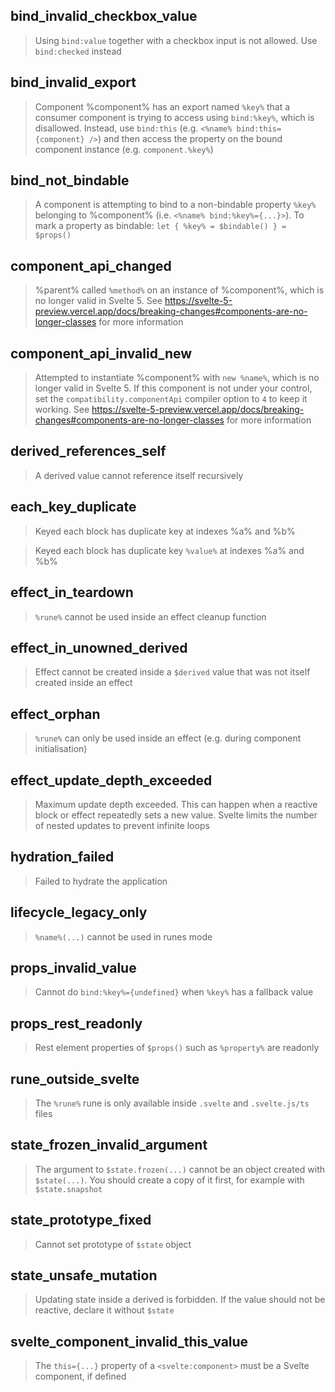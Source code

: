 ## bind_invalid_checkbox_value

> Using `bind:value` together with a checkbox input is not allowed. Use `bind:checked` instead

## bind_invalid_export

> Component %component% has an export named `%key%` that a consumer component is trying to access using `bind:%key%`, which is disallowed. Instead, use `bind:this` (e.g. `<%name% bind:this={component} />`) and then access the property on the bound component instance (e.g. `component.%key%`)

## bind_not_bindable

> A component is attempting to bind to a non-bindable property `%key%` belonging to %component% (i.e. `<%name% bind:%key%={...}>`). To mark a property as bindable: `let { %key% = $bindable() } = $props()`

## component_api_changed

> %parent% called `%method%` on an instance of %component%, which is no longer valid in Svelte 5. See https://svelte-5-preview.vercel.app/docs/breaking-changes#components-are-no-longer-classes for more information

## component_api_invalid_new

> Attempted to instantiate %component% with `new %name%`, which is no longer valid in Svelte 5. If this component is not under your control, set the `compatibility.componentApi` compiler option to `4` to keep it working. See https://svelte-5-preview.vercel.app/docs/breaking-changes#components-are-no-longer-classes for more information

## derived_references_self

> A derived value cannot reference itself recursively

## each_key_duplicate

> Keyed each block has duplicate key at indexes %a% and %b%

> Keyed each block has duplicate key `%value%` at indexes %a% and %b%

## effect_in_teardown

> `%rune%` cannot be used inside an effect cleanup function

## effect_in_unowned_derived

> Effect cannot be created inside a `$derived` value that was not itself created inside an effect

## effect_orphan

> `%rune%` can only be used inside an effect (e.g. during component initialisation)

## effect_update_depth_exceeded

> Maximum update depth exceeded. This can happen when a reactive block or effect repeatedly sets a new value. Svelte limits the number of nested updates to prevent infinite loops

## hydration_failed

> Failed to hydrate the application

## lifecycle_legacy_only

> `%name%(...)` cannot be used in runes mode

## props_invalid_value

> Cannot do `bind:%key%={undefined}` when `%key%` has a fallback value

## props_rest_readonly

> Rest element properties of `$props()` such as `%property%` are readonly

## rune_outside_svelte

> The `%rune%` rune is only available inside `.svelte` and `.svelte.js/ts` files

## state_frozen_invalid_argument

> The argument to `$state.frozen(...)` cannot be an object created with `$state(...)`. You should create a copy of it first, for example with `$state.snapshot`

## state_prototype_fixed

> Cannot set prototype of `$state` object

## state_unsafe_mutation

> Updating state inside a derived is forbidden. If the value should not be reactive, declare it without `$state`

## svelte_component_invalid_this_value

> The `this={...}` property of a `<svelte:component>` must be a Svelte component, if defined
